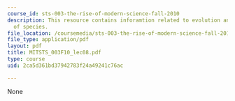 ```yaml
---
course_id: sts-003-the-rise-of-modern-science-fall-2010
description: This resource contains inforamtion related to evolution and the origin
  of species.
file_location: /coursemedia/sts-003-the-rise-of-modern-science-fall-2010/2ca5d361bd37942783f24a49241c76ac_MITSTS_003F10_lec08.pdf
file_type: application/pdf
layout: pdf
title: MITSTS_003F10_lec08.pdf
type: course
uid: 2ca5d361bd37942783f24a49241c76ac

---
```

None
